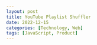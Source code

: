 ```yaml
---
layout: post
title: YouTube Playlist Shuffler
date: 2022-12-15
categories: [Technology, Web]
tags: [JavaScript, Product]
---
```


<head>
<link href="/assets/css/youtube.css" rel="stylesheet" type="text/css">
<script src="https://kit.fontawesome.com/ddf1feedf5.js" crossorigin="anonymous"></script>
</head>

<script type="text/javascript" src="/assets/js/youtube.js"></script>

<html>
  <body>
    <div id="player"></div>
  </body>
</html>

<div class="table-wrapper"><table id="que">
  <tbody>
  </tbody>
</table></div>
